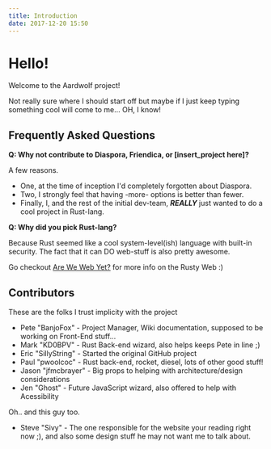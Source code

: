 ```yaml
---
title: Introduction
date: 2017-12-20 15:50
---
```


# Hello! #
Welcome to the Aardwolf project!

Not really sure where I should start off but maybe if I just keep typing something cool will come to me... OH, I know! 

## Frequently Asked Questions ##

**Q: Why not contribute to Diaspora, Friendica, or [insert_project here]?**

A few reasons. 
- One, at the time of inception I'd completely forgotten about Diaspora. 
- Two, I strongly feel that having -more- options is better than fewer. 
- Finally, I, and the rest of the initial dev-team,  **_REALLY_** just wanted to do a cool project in Rust-lang. 


**Q: Why did you pick Rust-lang?**

Because Rust seemed like a cool system-level(ish) language with built-in security. The fact that it can DO web-stuff is also pretty awesome. 

Go checkout [Are We Web Yet?](http://www.arewewebyet.org/) for more info on the Rusty Web :)


## Contributors ##

These are the folks I trust implicity with the project

- Pete "BanjoFox" - Project Manager, Wiki documentation, supposed to be working on Front-End stuff...
- Mark "KD0BPV" - Rust Back-end wizard, also helps keeps Pete in line ;)
- Eric "SillyString" - Started the original GitHub project
- Paul "pwoolcoc" - Rust back-end, rocket, diesel, lots of other good stuff!
- Jason "jfmcbrayer" - Big props to helping with architecture/design considerations
- Jen "Ghost" - Future JavaScript wizard, also offered to help with Acessibility

Oh.. and this guy too.

- Steve "Sivy" - The one responsible for the website your reading right now ;), and also some design stuff he may not want me to talk about.
